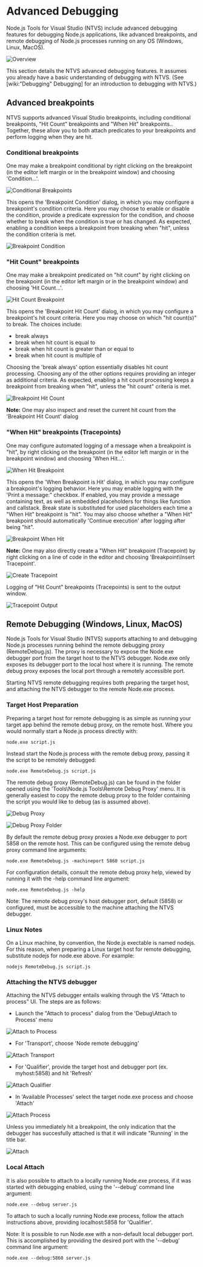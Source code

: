 Advanced Debugging
==================

Node.js Tools for Visual Studio (NTVS) include advanced debugging features for debugging Node.js applications, like advanced breakpoints, and remote debugging of Node.js processes running on any OS (Windows, Linux, MacOS).

![Overview](Images/DebuggingAdvancedOverview.png)

This section details the NTVS advanced debugging features.  It assumes you already have a basic understanding of debugging with NTVS. (See [wiki:"Debugging" Debugging] for an introduction to debugging with NTVS.)

Advanced breakpoints
--------------------

NTVS supports advanced Visual Studio breakpoints, including conditional breakpoints,  "Hit Count" breakpoints and "When Hit" breakpoints.. Together, these allow you to both attach predicates to your breakpoints and perform logging when they are hit.

### Conditional breakpoints

One may make a breakpoint conditional by right clicking on the breakpoint (in the editor left margin or in the breakpoint window) and choosing 'Condition...'.

![Conditional Breakpoints](Images/DebuggingAdvancedConditionalBreakpoint.png)

This opens the 'Breakpoint Condition' dialog, in which you may configure a breakpoint's condition criteria.  Here you may choose to enable or disable the condition, provide a predicate expression for the condition, and choose whether to break when the condition is true or has changed.  As expected, enabling a condition keeps a breakpoint from breaking when "hit", unless the condition criteria is met.

![Breakpoint Condition](Images/DebuggingAdvancedBreakpointCondition.png)

### "Hit Count" breakpoints

One may make a breakpoint predicated on "hit count" by right clicking on the breakpoint (in the editor left margin or in the breakpoint window) and choosing 'Hit Count...'.

![Hit Count Breakpoint](Images/DebuggingAdvancedHitCountBreakpoint.png)

This opens the 'Breakpoint Hit Count' dialog, in which you may configure a breakpoint's hit count criteria.  Here you may choose on which "hit count(s)" to break.  The choices include:

* break always
* break when hit count is equal to
* break when hit count is greater than or equal to
* break when hit count is multiple of 

Choosing the 'break always' option essentially disables hit count processing.  Choosing any of the other options requires providing an integer as additional criteria. As expected, enabling a hit count processing keeps a breakpoint from breaking when "hit", unless the "hit count" criteria is met.

![Breakpoint Hit Count](Images/DebuggingAdvancedBreakpointHitCount.png)

**Note:** One may also inspect and reset the current hit count from the 'Breakpoint Hit Count' dialog

### "When Hit" breakpoints (Tracepoints)

One may configure automated logging of a message when a breakpoint is "hit", by right clicking on the breakpoint (in the editor left margin or in the breakpoint window) and choosing 'When Hit...'.

![When Hit Breakpoint](Images/DebuggingAdvancedWhenHitBreakpoint.png)

This opens the 'When Breakpoint is Hit' dialog, in which you may configure a breakpoint's logging behavior.  Here you may enable logging with the 'Print a message:" checkbox.  If enabled, you may provide a message containing text, as well as embedded placeholders for things like function and callstack.  Break state is substituted for used placeholders each time a "When Hit" breakpoint is "hit".  You may also choose whether a "When Hit" breakpoint should automatically 'Continue execution' after logging after being "hit". 

![Breakpoint When Hit](Images/DebuggingAdvancedBreakpointWhenHit.png)

**Note:** One may also directly create a "When Hit" breakpoint (Tracepoint) by right clicking on a line of code in the editor and choosing 'Breakpoint\Insert Tracepoint'.

![Create Tracepoint](Images/DebuggingAdvancedCreateTracepoint.png)

Logging of "Hit Count" breakpoints (Tracepoints) is sent to the output window.

![Tracepoint Output](Images/DebuggingAdvancedTracepointOutput.png)



Remote Debugging (Windows, Linux, MacOS)
----------------------------------------

Node.js Tools for Visual Studio (NTVS) supports attaching to and debugging Node.js processes running behind the remote debugging proxy (RemoteDebug.js). The proxy is necessary to expose the Node.exe debugger port from the target host to the NTVS debugger. Node.exe only exposes its debugger port to the local host where it is running. The remote debug proxy exposes the local port through a remotely accessible port.

Starting NTVS remote debugging requires both preparing the target host, and attaching the NTVS debugger to the remote Node.exe process.

### Target Host Preparation

Preparing a target host for remote debugging is as simple as running your target app behind the remote debug proxy, on the remote host. Where you would normally start a Node.js process directly with:

```
node.exe script.js
```

Instead start the Node.js process with the remote debug proxy, passing it the script to be remotely debugged:

```
node.exe RemoteDebug.js script.js
```

The remote debug proxy (RemoteDebug.js) can be found in the folder opened using the 'Tools\Node.js Tools\Remote Debug Proxy' menu.  It is generally easiest to copy the remote debug proxy to the folder containing the script you would like to debug (as is assumed above).

![Debug Proxy](Images/DebuggingAdvancedDebugProxy.png)

![Debug Proxy Folder](Images/DebuggingAdvancedDebugProxyFolder.png)

By default the remote debug proxy proxies a Node.exe debugger to port 5858 on the remote host. This can be configured using the remote debug proxy command line arguments:

```
node.exe RemoteDebug.js -machineport 5860 script.js
```

For configuration details, consult the remote debug proxy help, viewed by running it with the -help command line argument:

```
node.exe RemoteDebug.js -help
```

Note: The remote debug proxy's host debugger port, default (5858) or configured, must be accessible to the machine attaching the NTVS debugger.

### Linux Notes

On a Linux machine, by convention, the Node.js exectable is named nodejs.  For this reason, when preparing a Linux target host for remote debugging, substitute nodejs for node.exe above.  For example:

```
nodejs RemoteDebug.js script.js
```

### Attaching the NTVS debugger

Attaching the NTVS debugger entails walking through the VS "Attach to process" UI. The steps are as follows:

* Launch the "Attach to process" dialog from the 'Debug\Attach to Process' menu

![Attach to Process](Images/DebuggingAdvancedAttachToProcessMenu.png)

* For 'Transport', choose 'Node remote debugging'

![Attach Transport](Images/DebuggingAdvancedAttachToProcessTransport.png)

* For 'Qualifier', provide the target host and debugger port (ex. myhost:5858) and hit 'Refresh'

![Attach Qualifier](Images/DebuggingAdvancedAttachToProcessQualifier.png)

* In 'Available Processes' select the target node.exe process and choose 'Attach'

![Attach Process](Images/DebuggingAdvancedAttachToProcessProcess.png)

Unless you immediately hit a breakpoint, the only indication that the debugger has succesfully attached is that it will indicate "Running' in the title bar.  

![Attach](Images/DebuggingAdvancedAttachToProcessAttach.png)

### Local Attach

It is also possible to attach to a locally running Node.exe process, if it was started with debugging enabled, using the '--debug' command line argument:

```
node.exe --debug server.js
```

To attach to such a locally running Node.exe process, follow the attach instructions above, providing localhost:5858 for 'Qualifier'.

Note: It is possible to run Node.exe with a non-default local debugger port. This is accomplished by providing the desired port with the '--debug' command line argument:

```
node.exe --debug:5860 server.js
```